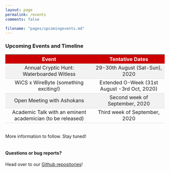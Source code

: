 ```yaml
---
layout: page
permalink: /events
comments: false

filename: "pages/upcomingevents.md"
---
```

<div class="row justify-content-between">
<div class="col-md-8 pr-5">
<style type="text/css">
	table{
		text-align: center;
	}
	th {
  background-color: #cc0000;
  color: white;
	}
	tr:nth-child(even) {background-color: #f2f2f2;}
	tr:hover {background-color: #f5f5f5;}
	th, td {
  border-bottom: 1px solid #ddd;
}

</style>
<h3>Upcoming Events and Timeline</h3>

<table>
	<tr>
		<th>Event</th>
		<th>Tentative Dates</th>	
	</tr>
	<tr>
    	<td>Annual Cryptic Hunt: Waterboarded Witless</td>
    	<td>29-30th August (Sat-Sun), 2020</td>
  	</tr>
  	<tr>
  		<td>WiCS x WireByte (something exciting!)</td>
  		<td>Extended O-Week (31st August -3rd Oct, 2020)</td>
  	</tr>
  	<tr>
  		<td>Open Meeting with Ashokans</td>
  		<td>Second week of September, 2020</td>
  	</tr>
  	<tr>
  		<td>
  			Academic Talk with an eminent academician (to be released)
  		</td>
  		<td>Third week of September, 2020</td>
  	</tr>
</table>
<br>
More information to follow. Stay tuned!
<br><br>
<h4>Questions or bug reports?</h4>

<p>Head over to our <a href="https://github.com/wics-ashoka">Github repositories</a>!</p>

</div>

<div class="col-md-4">

<!-- <div class="sticky-top sticky-top-80">
<h5>Buy me a coffee</h5>

<p>Check out our other work on our <a target="_blank" href="https://github.com/wics-ashoka">Github Organisation <i class="fab fa-github"></i></a>.</p>

</div> -->
</div>
</div>
